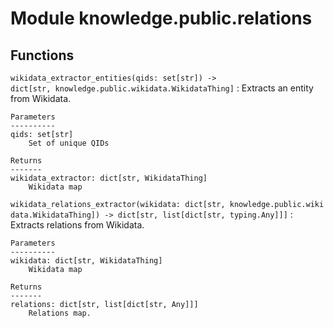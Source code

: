 Module knowledge.public.relations
=================================

Functions
---------

    
`wikidata_extractor_entities(qids: set[str]) ‑> dict[str, knowledge.public.wikidata.WikidataThing]`
:   Extracts an entity from Wikidata.
    
    Parameters
    ----------
    qids: set[str]
        Set of unique QIDs
    
    Returns
    -------
    wikidata_extractor: dict[str, WikidataThing]
        Wikidata map

    
`wikidata_relations_extractor(wikidata: dict[str, knowledge.public.wikidata.WikidataThing]) ‑> dict[str, list[dict[str, typing.Any]]]`
:   Extracts relations from Wikidata.
    
    Parameters
    ----------
    wikidata: dict[str, WikidataThing]
        Wikidata map
    
    Returns
    -------
    relations: dict[str, list[dict[str, Any]]]
        Relations map.